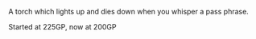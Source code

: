 A torch which lights up and dies down when you whisper a pass phrase.

Started at 225GP, now at 200GP